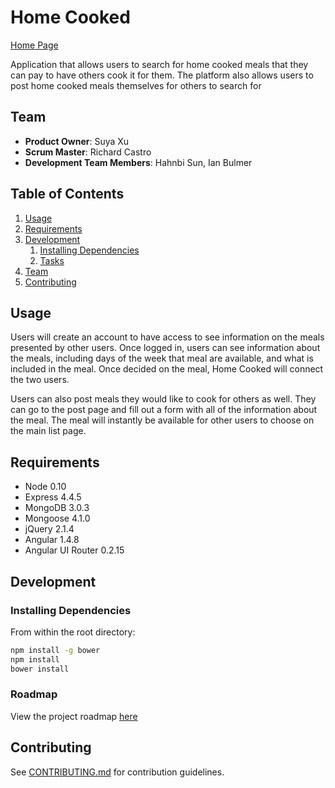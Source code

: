# Home Cooked
[Home Page](https://home-cooked.herokuapp.com)

Application that allows users to search for home cooked meals that they can pay to have others cook it for them. The platform also allows users to post home cooked meals themselves for others to search for

## Team

  - __Product Owner__: Suya Xu
  - __Scrum Master__: Richard Castro
  - __Development Team Members__: Hahnbi Sun, Ian Bulmer

## Table of Contents

1. [Usage](#Usage)
1. [Requirements](#requirements)
1. [Development](#development)
    1. [Installing Dependencies](#installing-dependencies)
    1. [Tasks](#tasks)
1. [Team](#team)
1. [Contributing](#contributing)

## Usage

Users will create an account to have access to see information on the meals presented by other users. Once logged in, users can see information about the meals, including days of the week that meal are available, and what is included in the meal. Once decided on the meal, Home Cooked will connect the two users.

Users can also post meals they would like to cook for others as well. They can go to the post page and fill out a form with all of the information about the meal. The meal will instantly be available for other users to choose on the main list page.

## Requirements

- Node 0.10
- Express 4.4.5
- MongoDB 3.0.3
- Mongoose 4.1.0
- jQuery 2.1.4
- Angular 1.4.8
- Angular UI Router 0.2.15

## Development

### Installing Dependencies

From within the root directory:

```sh
npm install -g bower
npm install
bower install
```

### Roadmap

View the project roadmap [here](https://github.com/rscastro/homecooked/issues)


## Contributing

See [CONTRIBUTING.md](CONTRIBUTING.md) for contribution guidelines.
